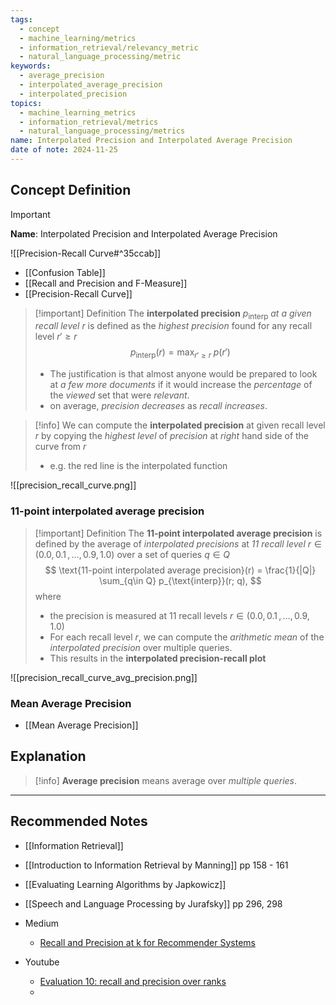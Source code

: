 ```yaml
---
tags:
  - concept
  - machine_learning/metrics
  - information_retrieval/relevancy_metric
  - natural_language_processing/metric
keywords:
  - average_precision
  - interpolated_average_precision
  - interpolated_precision
topics:
  - machine_learning_metrics
  - information_retrieval/metrics
  - natural_language_processing/metrics
name: Interpolated Precision and Interpolated Average Precision
date of note: 2024-11-25
---
```

## Concept Definition

>[!important]
>**Name**: Interpolated Precision and Interpolated Average Precision

![[Precision-Recall Curve#^35ccab]]

- [[Confusion Table]]
- [[Recall and Precision and F-Measure]]
- [[Precision-Recall Curve]]

>[!important] Definition
>The **interpolated precision** $p_{\text{interp}}$ *at a given recall level* $r$ is defined as the *highest precision* found for any recall level $r' \ge r$
>$$
>p_{\text{interp}}(r) = \max_{r' \ge r}\;p(r') 
>$$
>- The justification is that almost anyone would be prepared to look at *a few more documents* if it would increase the *percentage* of the *viewed* set that were *relevant*.
>- on average, *precision decreases* as *recall increases*.

>[!info]
>We can compute the **interpolated precision** at given recall level $r$ by copying the *highest level* of *precision* at *right* hand side of the curve from $r$
>- e.g. the red line is the interpolated function

![[precision_recall_curve.png]]

### $11$-point interpolated average precision

>[!important] Definition
>The **$11$-point interpolated average precision** is defined by the average of *interpolated precisions* at *11 recall level* $r \in (0.0,\, 0.1\,{,}\ldots{,}\,0.9,\, 1.0)$ over a set of queries $q\in Q$
>$$
>\text{11-point interpolated average precision}(r) =  \frac{1}{|Q|} \sum_{q\in Q} p_{\text{interp}}(r; q), 
>$$
>where
>- the precision is measured at $11$ recall levels $r \in (0.0,\, 0.1\,{,}\ldots{,}\,0.9,\, 1.0)$ 
>- For each recall level $r$, we can compute the *arithmetic mean* of the *interpolated precision* over multiple queries.
>- This results in the **interpolated precision-recall plot**

![[precision_recall_curve_avg_precision.png]]

### Mean Average Precision

- [[Mean Average Precision]]


## Explanation

>[!info]
>**Average precision** means average over *multiple queries*.









-----------
##  Recommended Notes


- [[Information Retrieval]]

- [[Introduction to Information Retrieval by Manning]] pp 158 - 161
- [[Evaluating Learning Algorithms by Japkowicz]]
- [[Speech and Language Processing by Jurafsky]] pp 296, 298

- Medium
	- [Recall and Precision at k for Recommender Systems](https://medium.com/@m_n_malaeb/recall-and-precision-at-k-for-recommender-systems-618483226c54)

- Youtube
	- [Evaluation 10: recall and precision over ranks](https://www.youtube.com/watch?v=H7oAofuZjjE)
	- 